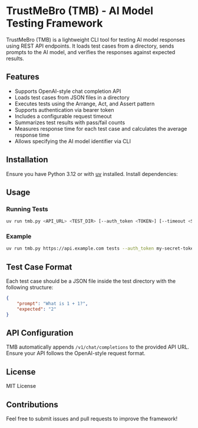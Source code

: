 # TrustMeBro (TMB) - AI Model Testing Framework

TrustMeBro (TMB) is a lightweight CLI tool for testing AI model responses using REST API endpoints. It loads test cases from a directory, sends prompts to the AI model, and verifies the responses against expected results.

## Features
- Supports OpenAI-style chat completion API
- Loads test cases from JSON files in a directory
- Executes tests using the Arrange, Act, and Assert pattern
- Supports authentication via bearer token
- Includes a configurable request timeout
- Summarizes test results with pass/fail counts
- Measures response time for each test case and calculates the average response time
- Allows specifying the AI model identifier via CLI

## Installation
Ensure you have Python 3.12 or with [uv](https://github.com/astral-sh/uv) installed. Install dependencies:

## Usage
### Running Tests
```sh
uv run tmb.py <API_URL> <TEST_DIR> [--auth_token <TOKEN>] [--timeout <SECONDS>] [--model <MODEL_ID>]
```

### Example
```sh
uv run tmb.py https://api.example.com tests --auth_token my-secret-token --model deepseek-r1-distill-qwen-32b
```

## Test Case Format
Each test case should be a JSON file inside the test directory with the following structure:
```json
{
    "prompt": "What is 1 + 1?",
    "expected": "2"
}
```

## API Configuration
TMB automatically appends `/v1/chat/completions` to the provided API URL. Ensure your API follows the OpenAI-style request format.

## License
MIT License

## Contributions
Feel free to submit issues and pull requests to improve the framework!
